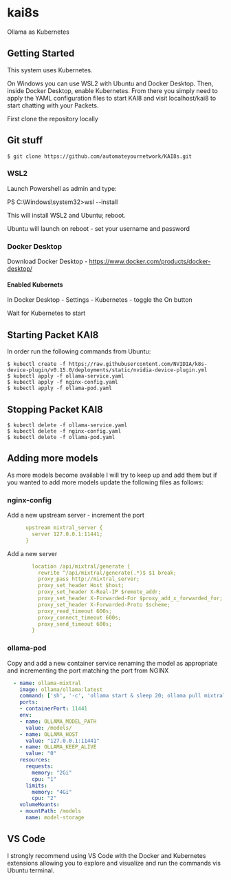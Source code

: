 # kai8s
Ollama as Kubernetes

## Getting Started

This system uses Kubernetes.

On Windows you can use WSL2 with Ubuntu and Docker Desktop. Then, inside Docker Desktop, enable Kubernetes. From there you simply need to apply the YAML configuration files to start KAI8 and visit localhost/kai8 to start chatting with your Packets. 

First clone the repository locally 

## Git stuff

```console
$ git clone https://github.com/automateyournetwork/KAI8s.git
```

### WSL2 
Launch Powershell as admin and type: 

PS C:\Windows\system32>wsl --install

This will install WSL2 and Ubuntu; reboot. 

Ubuntu will launch on reboot - set your username and password

### Docker Desktop 
Download Docker Desktop - https://www.docker.com/products/docker-desktop/

#### Enabled Kubernets
In Docker Desktop - Settings - Kubernetes - toggle the On button

Wait for Kubernetes to start

## Starting Packet KAI8
In order run the following commands from Ubuntu: 

```console
$ kubectl create -f https://raw.githubusercontent.com/NVIDIA/k8s-device-plugin/v0.15.0/deployments/static/nvidia-device-plugin.yml
$ kubectl apply -f ollama-service.yaml
$ kubectl apply -f nginx-config.yaml
$ kubectl apply -f ollama-pod.yaml
```

## Stopping Packet KAI8 
```console
$ kubectl delete -f ollama-service.yaml
$ kubectl delete -f nginx-config.yaml
$ kubectl delete -f ollama-pod.yaml
```

## Adding more models 
As more models become available I will try to keep up and add them but if you wanted to add more models update the following files as follows: 

### nginx-config
Add a new upstream server - increment the port 

```yaml
      upstream mixtral_server {
        server 127.0.0.1:11441;
      }
```

Add a new server 

```yaml
        location /api/mixtral/generate {
          rewrite ^/api/mixtral/generate(.*)$ $1 break;
          proxy_pass http://mixtral_server;
          proxy_set_header Host $host;
          proxy_set_header X-Real-IP $remote_addr;
          proxy_set_header X-Forwarded-For $proxy_add_x_forwarded_for;
          proxy_set_header X-Forwarded-Proto $scheme;
          proxy_read_timeout 600s;
          proxy_connect_timeout 600s;
          proxy_send_timeout 600s;
        }
```

### ollama-pod
Copy and add a new container service renaming the model as appropriate and incrementing the port matching the port from NGINX 

```yaml
  - name: ollama-mixtral
    image: ollama/ollama:latest
    command: ['sh', '-c', 'ollama start & sleep 20; ollama pull mixtral && tail -f /dev/null']
    ports:
    - containerPort: 11441
    env:
    - name: OLLAMA_MODEL_PATH
      value: /models/
    - name: OLLAMA_HOST
      value: "127.0.0.1:11441"
    - name: OLLAMA_KEEP_ALIVE
      value: "0"      
    resources:
      requests:
        memory: "2Gi"
        cpu: "1"
      limits:
        memory: "4Gi"
        cpu: "2"
    volumeMounts:
    - mountPath: /models
      name: model-storage
```

## VS Code 
I strongly recommend using VS Code with the Docker and Kubernetes extensions allowing you to explore and visualize and run the commands vis Ubuntu terminal. 